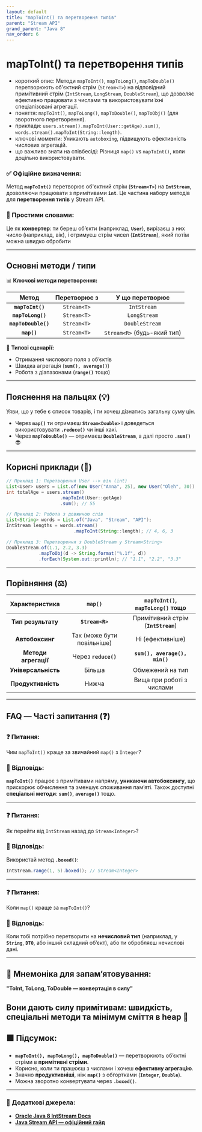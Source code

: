 ```yaml
---
layout: default
title: "mapToInt() та перетворення типів"
parent: "Stream API"
grand_parent: "Java 8"
nav_order: 6
---
```


# mapToInt() та перетворення типів

* короткий опис: Методи `mapToInt()`, `mapToLong()`, `mapToDouble()` перетворюють об'єктний стрім (`Stream<T>`) на відповідний примітивний стрім (`IntStream`, `LongStream`, `DoubleStream`), що дозволяє ефективно працювати з числами та використовувати їхні спеціалізовані агрегації.
* поняття: `mapToInt()`, `mapToLong()`, `mapToDouble()`, `mapToObj()` (для зворотного перетворення).
* приклади: `users.stream().mapToInt(User::getAge).sum()`, `words.stream().mapToInt(String::length)`.
* ключові моменти: Уникають `autoboxing`, підвищують ефективність числових агрегацій.
* що важливо знати на співбесіді: Різниця `map()` vs `mapToInt()`, коли доцільно використовувати.

### **✅ Офіційне визначення:**

Метод **`mapToInt()`** перетворює об'єктний стрім (**`Stream<T>`**) на **`IntStream`**, дозволяючи працювати з примітивами **`int`**. Це частина набору методів для **перетворення типів** у Stream API.

### **🧠 Простими словами:**

Це як **конвертер**: ти береш об’єкти (наприклад, **`User`**), вирізаєш з них число (наприклад, вік), і отримуєш стрім чисел (**`IntStream`**), який потім можна швидко обробити

---

## **Основні методи / типи**

📊 **Ключові методи перетворення:**

|        Метод        | Перетворює з |       У що перетворює       |
|:-------------------:|:------------:|:---------------------------:|
|  **`mapToInt()`**   | `Stream<T>`  |         `IntStream`         |
|  **`mapToLong()`**  | `Stream<T>`  |        `LongStream`         |
| **`mapToDouble()`** | `Stream<T>`  |       `DoubleStream`        |
|     **`map()`**     | `Stream<T>`  | `Stream<R>` (будь-який тип) |

📌 **Типові сценарії:**

* Отримання числового поля з об’єктів
* Швидка агрегація (**`sum(), average()`**)
* Робота з діапазонами (**`range()`** тощо)

---

## **Пояснення на пальцях (💡)**

Уяви, що у тебе є список товарів, і ти хочеш дізнатись загальну суму цін.

* Через **`map()`** ти отримаєш **`Stream<Double>`** і доведеться використовувати **`.reduce()`** чи інші хакі.
* Через **`mapToDouble()`** — отримаєш **`DoubleStream`**, а далі просто **`.sum()`** 😎

---

## **Корисні приклади (🧪)**

```java
// Приклад 1: Перетворення User --> вік (int)
List<User> users = List.of(new User("Anna", 25), new User("Oleh", 30));
int totalAge = users.stream()
                    .mapToInt(User::getAge)
                    .sum(); // 55

// Приклад 2: Робота з довжиною слів
List<String> words = List.of("Java", "Stream", "API");
IntStream lengths = words.stream()
                         .mapToInt(String::length); // 4, 6, 3

// Приклад 3: Перетворення з DoubleStream у Stream<String>
DoubleStream.of(1.1, 2.2, 3.3)
            .mapToObj(d -> String.format("%.1f", d))
            .forEach(System.out::println); // "1.1", "2.2", "3.3"
```

---

## **Порівняння (⚖️)**

|    Характеристика    |          `map()`           |  `mapToInt()`, `mapToLong()` тощо   |
|:--------------------:|:--------------------------:|:-----------------------------------:|
|  **Тип результату**  |      **`Stream<R>`**       | Примітивний стрім (**`IntStream`**) |
|   **Автобоксинг**    | Так (може бути повільніше) |          Ні (ефективніше)           |
| **Методи агрегації** |    Через **`reduce()`**    |    **`sum(), average(), min()`**    |
| **Універсальність**  |           Більша           |          Обмежений на тип           |
|  **Продуктивність**  |           Нижча            |      Вища при роботі з числами      |

---

## **FAQ — Часті запитання (❓)**

### **❓ Питання:**

 Чим `mapToInt()` краще за звичайний `map()` з `Integer`?

### **💬 Відповідь:**

**`mapToInt()`** працює з примітивами напряму, **уникаючи автобоксингу**, що прискорює обчислення та зменшує споживання пам’яті. Також доступні **спеціальні методи**: **`sum()`**, **`average()`** тощо.

---

### **❓ Питання:**

 Як перейти від `IntStream` назад до `Stream<Integer>`?

### **💬 Відповідь:**

Використай метод **`.boxed()`**:

```java
IntStream.range(1, 5).boxed(); // Stream<Integer>
```

---

### **❓ Питання:**

 Коли `map()` краще за `mapToInt()`?

### **💬 Відповідь:**

Коли тобі потрібно перетворити на **нечисловий тип** (наприклад, у **`String`**, **`DTO`**, або інший складний об’єкт), або ти обробляєш нечислові дані.

---

## **🧠 Мнемоніка для запам’ятовування:**

**"ToInt, ToLong, ToDouble — конвертація в силу"**

Вони дають силу примітивам: швидкість, спеціальні методи та мінімум сміття в heap 🧹
---

## **🟩 Підсумок:**

* **`mapToInt(), mapToLong(), mapToDouble()`** — перетворюють об’єктні стріми в **примітивні стріми**.
* Корисно, коли ти працюєш з числами і хочеш **ефективну агрегацію**.
* Значно **продуктивніші**, ніж **`map()`** з обгортками (**`Integer`**, **`Double`**).
* Можна зворотно конвертувати через **`.boxed()`**.

---

### **🔗 Додаткові джерела:**

* [**Oracle Java 8 IntStream Docs**](https://docs.oracle.com/javase/8/docs/api/java/util/stream/IntStream.html)
* [**Java Stream API — офіційний гайд**](https://docs.oracle.com/javase/tutorial/collections/streams/)
